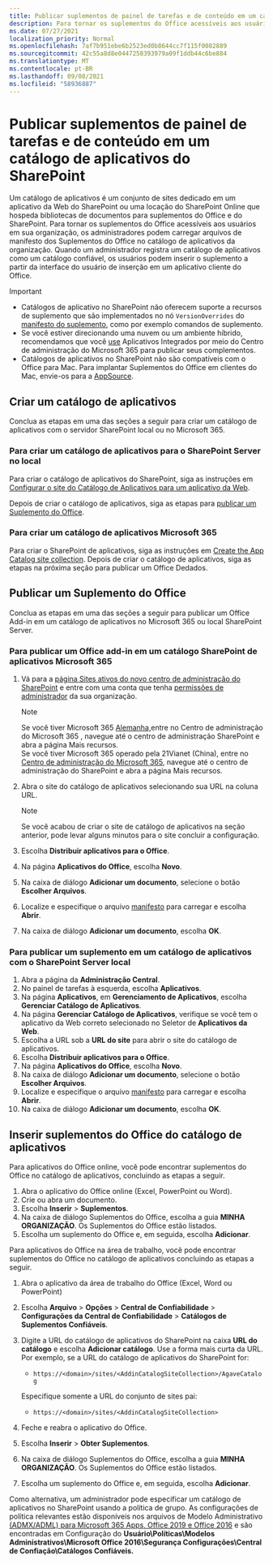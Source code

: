 ```yaml
---
title: Publicar suplementos de painel de tarefas e de conteúdo em um catálogo de aplicativos do SharePoint
description: Para tornar os suplementos do Office acessíveis aos usuários em sua organização, os administradores podem carregar arquivos de manifesto dos suplementos do Office no catálogo de aplicativos da organização.
ms.date: 07/27/2021
localization_priority: Normal
ms.openlocfilehash: 7af7b951ebe6b2523ed0b8644cc7f115f0082889
ms.sourcegitcommit: 42c55a8d8e0447258393979a09f1ddb44c6be884
ms.translationtype: MT
ms.contentlocale: pt-BR
ms.lasthandoff: 09/08/2021
ms.locfileid: "58936887"
---
```

# <a name="publish-task-pane-and-content-add-ins-to-a-sharepoint-app-catalog"></a>Publicar suplementos de painel de tarefas e de conteúdo em um catálogo de aplicativos do SharePoint

Um catálogo de aplicativos é um conjunto de sites dedicado em um aplicativo da Web do SharePoint ou uma locação do SharePoint Online que hospeda bibliotecas de documentos para suplementos do Office e do SharePoint. Para tornar os suplementos do Office acessíveis aos usuários em sua organização, os administradores podem carregar arquivos de manifesto dos Suplementos do Office no catálogo de aplicativos da organização. Quando um administrador registra um catálogo de aplicativos como um catálogo confiável, os usuários podem inserir o suplemento a partir da interface do usuário de inserção em um aplicativo cliente do Office.

> [!IMPORTANT]
>
> - Catálogos de aplicativo no SharePoint não oferecem suporte a recursos de suplemento que são implementados no nó `VersionOverrides` do [manifesto do suplemento](../develop/add-in-manifests.md), como por exemplo comandos de suplemento.
> - Se você estiver direcionando uma nuvem ou um ambiente híbrido, recomendamos que você [use](/microsoft-365/admin/manage/test-and-deploy-microsoft-365-apps) Aplicativos Integrados por meio do Centro de administração do Microsoft 365 para publicar seus complementos.
> - Catálogos de aplicativos no SharePoint não são compatíveis com o Office para Mac. Para implantar Suplementos do Office em clientes do Mac, envie-os para a [AppSource](/office/dev/store/submit-to-the-office-store).

## <a name="create-an-app-catalog"></a>Criar um catálogo de aplicativos

Conclua as etapas em uma das seções a seguir para criar um catálogo de aplicativos com o servidor SharePoint local ou no Microsoft 365.

### <a name="to-create-an-app-catalog-for-on-premises-sharepoint-server"></a>Para criar um catálogo de aplicativos para o SharePoint Server no local

Para criar o catálogo de aplicativos do SharePoint, siga as instruções em [Configurar o site do Catálogo de Aplicativos para um aplicativo da Web](/sharepoint/administration/manage-the-app-catalog).

Depois de criar o catálogo de aplicativos, siga as etapas para [publicar um Suplemento do Office](#publish-an-office-add-in).

### <a name="to-create-an-app-catalog-on-microsoft-365"></a>Para criar um catálogo de aplicativos Microsoft 365

Para criar o SharePoint de aplicativos, siga as instruções em [Create the App Catalog site collection](/sharepoint/use-app-catalog#step-1-create-the-app-catalog-site-collection). Depois de criar o catálogo de aplicativos, siga as etapas na próxima seção para publicar um Office Dedados.

## <a name="publish-an-office-add-in"></a>Publicar um Suplemento do Office

Conclua as etapas em uma das seções a seguir para publicar um Office Add-in em um catálogo de aplicativos no Microsoft 365 ou local SharePoint Server.

### <a name="to-publish-an-office-add-in-to-a-sharepoint-app-catalog-on-microsoft-365"></a>Para publicar um Office add-in em um catálogo SharePoint de aplicativos Microsoft 365

1. Vá para a [página Sites ativos do novo centro de administração do SharePoint](https://admin.microsoft.com/sharepoint?page=siteManagement&modern=true) e entre com uma conta que tenha [permissões de administrador](/sharepoint/sharepoint-admin-role) da sua organização.

    > [!NOTE]
    > Se você tiver Microsoft 365 [Alemanha,](https://go.microsoft.com/fwlink/p/?linkid=848041)entre no Centro de administração do Microsoft 365 , navegue até o centro de administração SharePoint e abra a página Mais recursos. <br>Se você tiver Microsoft 365 operado pela 21Vianet (China), entre no [Centro de administração do Microsoft 365](https://go.microsoft.com/fwlink/p/?linkid=850627), navegue até o centro de administração do SharePoint e abra a página Mais recursos.

1. Abra o site do catálogo de aplicativos selecionando sua URL na coluna URL.

    > [!NOTE]
    > Se você acabou de criar o site de catálogo de aplicativos na seção anterior, pode levar alguns minutos para o site concluir a configuração.

1. Escolha **Distribuir aplicativos para o Office**.
1. Na página **Aplicativos do Office**, escolha **Novo**.
1. Na caixa de diálogo **Adicionar um documento**, selecione o botão **Escolher Arquivos**.
1. Localize e especifique o arquivo [manifesto](../develop/add-in-manifests.md) para carregar e escolha **Abrir**.
1. Na caixa de diálogo **Adicionar um documento**, escolha **OK**.

### <a name="to-publish-an-add-in-to-an-app-catalog-with-on-premises-sharepoint-server"></a>Para publicar um suplemento em um catálogo de aplicativos com o SharePoint Server local

1. Abra a página da **Administração Central**.
1. No painel de tarefas à esquerda, escolha **Aplicativos**.
1. Na página **Aplicativos**, em **Gerenciamento de Aplicativos**, escolha **Gerenciar Catálogo de Aplicativos**.
1. Na página **Gerenciar Catálogo de Aplicativos**, verifique se você tem o aplicativo da Web correto selecionado no Seletor de **Aplicativos da Web**.
1. Escolha a URL sob a **URL do site** para abrir o site do catálogo de aplicativos.
1. Escolha **Distribuir aplicativos para o Office**.
1. Na página **Aplicativos do Office**, escolha **Novo**.
1. Na caixa de diálogo **Adicionar um documento**, selecione o botão **Escolher Arquivos**.
1. Localize e especifique o arquivo [manifesto](../develop/add-in-manifests.md) para carregar e escolha **Abrir**.
1. Na caixa de diálogo **Adicionar um documento**, escolha **OK**.

## <a name="insert-office-add-ins-from-the-app-catalog"></a>Inserir suplementos do Office do catálogo de aplicativos

Para aplicativos do Office online, você pode encontrar suplementos do Office no catálogo de aplicativos, concluindo as etapas a seguir.

1. Abra o aplicativo do Office online (Excel, PowerPoint ou Word).
1. Crie ou abra um documento.
1. Escolha **Inserir** > **Suplementos**.
1. Na caixa de diálogo Suplementos do Office, escolha a guia **MINHA ORGANIZAÇÃO**. Os Suplementos do Office estão listados.
1. Escolha um suplemento do Office e, em seguida, escolha **Adicionar**.

Para aplicativos do Office na área de trabalho, você pode encontrar suplementos do Office no catálogo de aplicativos concluindo as etapas a seguir.

1. Abra o aplicativo da área de trabalho do Office (Excel, Word ou PowerPoint)
1. Escolha **Arquivo** > **Opções** > **Central de Confiabilidade** > **Configurações da Central de Confiabilidade** > **Catálogos de Suplementos Confiáveis**.
1. Digite a URL do catálogo de aplicativos do SharePoint na caixa **URL do catálogo** e escolha **Adicionar catálogo**.
    Use a forma mais curta da URL. Por exemplo, se a URL do catálogo de aplicativos do SharePoint for:
    - `https://<domain>/sites/<AddinCatalogSiteCollection>/AgaveCatalog`

    Especifique somente a URL do conjunto de sites pai:
    - `https://<domain>/sites/<AddinCatalogSiteCollection>`
1. Feche e reabra o aplicativo do Office.
1. Escolha **Inserir** > **Obter Suplementos**.
1. Na caixa de diálogo Suplementos do Office, escolha a guia **MINHA ORGANIZAÇÃO**. Os Suplementos do Office estão listados.
1. Escolha um suplemento do Office e, em seguida, escolha **Adicionar**.

Como alternativa, um administrador pode especificar um catálogo de aplicativos no SharePoint usando a política de grupo. As configurações de política relevantes estão disponíveis nos arquivos de Modelo Administrativo [(ADMX/ADML) para Microsoft 365 Apps, Office 2019 e Office 2016](https://www.microsoft.com/download/details.aspx?id=49030) e são encontradas em Configuração do **Usuário\Políticas\Modelos Administrativos\Microsoft Office 2016\Segurança Configurações\Central de Confiação\Catálogos Confiáveis.**
